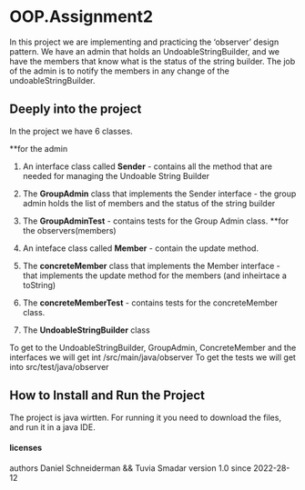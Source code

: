 # OOP.Assignment2

In this project we are implementing and practicing the ‘observer’ design pattern. 
We have an admin that holds an UndoableStringBuilder, and we have the members that know what is the status of the string builder. 
The job of the admin is to notify the members in any change of the undoableStringBuilder. 

## Deeply into the project

In the project we have 6 classes.

**for the admin
1. An interface class called **Sender** - contains all the method that are needed for managing the Undoable String Builder
2. The **GroupAdmin** class that implements the Sender interface - the group admin holds the list of members and the status of the string builder
3. The **GroupAdminTest** - contains tests for the Group Admin class. 
**for the observers(members)
4. An inteface class called **Member** - contain the update method. 
5. The **concreteMember** class that implements the Member interface - that implements the update method for the members (and inheirtace a toString)
6. The **concreteMemberTest** - contains tests for the concreteMember class. 

7. The **UndoableStringBuilder** class 


To get to the UndoableStringBuilder, GroupAdmin, ConcreteMember and the interfaces we will get int /src/main/java/observer
To get the tests we will get into src/test/java/observer 

## How to Install and Run the Project
The project is java wirtten.
For running it you need to download the files, 
and run it in a java IDE. 




#### licenses 
authors  Daniel Schneiderman && Tuvia Smadar
version 1.0
since   2022-28-12
